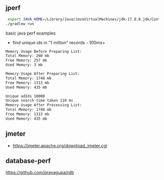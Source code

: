jperf
-----


```bash
 export JAVA_HOME=/Library/Java/JavaVirtualMachines/jdk-17.0.8.jdk/Contents/Home
./gradlew run
```

basic java perf examples

- find unique ids in "1 million" records - 100ms+

```bash
Memory Usage Before Preparing List:
Total Memory: 260 mb
Free Memory: 257 mb
Used Memory: 3 mb

Memory Usage After Preparing List:
Total Memory: 1748 mb
Free Memory: 1313 mb
Used Memory: 435 mb

Unique adIds 10000
Unique search time taken 110 ms
Memory Usage After Processing List:
Total Memory: 1748 mb
Free Memory: 1313 mb
Used Memory: 435 mb
```

jmeter
--------

- https://jmeter.apache.org/download_jmeter.cgi


database-perf
---
https://github.com/prayagupa/rdb
